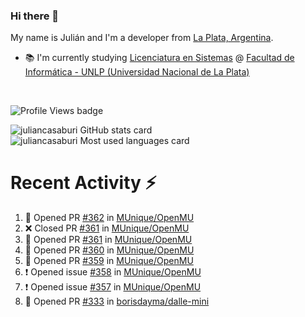 ### Hi there 👋

My name is Julián and I'm a developer from [La Plata, Argentina](https://www.google.com/maps/place/La+Plata,+Buenos+Aires+Province/@-34.9205233,-57.9881898,13z/data=!3m1!4b1!4m5!3m4!1s0x95a2e62b1f0085a1:0xbcfc44f0547312e3!8m2!3d-34.9204948!4d-57.9535657).
- 📚 I'm currently studying [Licenciatura en Sistemas](https://www.info.unlp.edu.ar/carreras-gradoarticulo/plan-2015-licenciatura-en-sistema/) @ [Facultad de Informática - UNLP (Universidad Nacional de La Plata)](https://www.info.unlp.edu.ar/)

<br>

![Profile Views badge](https://komarev.com/ghpvc/?username=juliancasaburi)

<picture>
<source 
  srcset="https://github-readme-stats.vercel.app/api?username=juliancasaburi&show_icons=true&theme=dark"
  media="(prefers-color-scheme: dark)"
/>
<source
  srcset="https://github-readme-stats.vercel.app/api?username=juliancasaburi&show_icons=true&theme=default"
  media="(prefers-color-scheme: light), (prefers-color-scheme: no-preference)"
/>
<img src="https://github-readme-stats.vercel.app/api?username=juliancasaburi&show_icons=true&theme=default" alt="juliancasaburi GitHub stats card"/>
</picture>

<picture>
<source 
  srcset="https://github-readme-stats.vercel.app/api/top-langs/?username=juliancasaburi&layout=compact&theme=dark"
  media="(prefers-color-scheme: dark)"
/>
<source
  srcset="https://github-readme-stats.vercel.app/api/top-langs/?username=juliancasaburi&layout=compact&theme=default"
  media="(prefers-color-scheme: light), (prefers-color-scheme: no-preference)"
/>
<img src="https://github-readme-stats.vercel.app/api/top-langs/?username=juliancasaburi&layout=compact&theme=default"/ alt="juliancasaburi Most used languages card">
</picture>

# Recent Activity :zap:
<!--START_SECTION:activity-->
1. 💪 Opened PR [#362](https://github.com/MUnique/OpenMU/pull/362) in [MUnique/OpenMU](https://github.com/MUnique/OpenMU)
2. ❌ Closed PR [#361](https://github.com/MUnique/OpenMU/pull/361) in [MUnique/OpenMU](https://github.com/MUnique/OpenMU)
3. 💪 Opened PR [#361](https://github.com/MUnique/OpenMU/pull/361) in [MUnique/OpenMU](https://github.com/MUnique/OpenMU)
4. 💪 Opened PR [#360](https://github.com/MUnique/OpenMU/pull/360) in [MUnique/OpenMU](https://github.com/MUnique/OpenMU)
5. 💪 Opened PR [#359](https://github.com/MUnique/OpenMU/pull/359) in [MUnique/OpenMU](https://github.com/MUnique/OpenMU)
6. ❗ Opened issue [#358](https://github.com/MUnique/OpenMU/issues/358) in [MUnique/OpenMU](https://github.com/MUnique/OpenMU)
7. ❗ Opened issue [#357](https://github.com/MUnique/OpenMU/issues/357) in [MUnique/OpenMU](https://github.com/MUnique/OpenMU)
8. 💪 Opened PR [#333](https://github.com/borisdayma/dalle-mini/pull/333) in [borisdayma/dalle-mini](https://github.com/borisdayma/dalle-mini)
<!--END_SECTION:activity-->